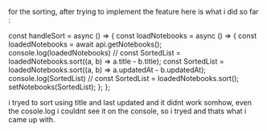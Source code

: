 for the sorting, after trying to implement the feature here is what i did so far :   


const handleSort = async () => {
    const loadNotebooks = async () => {
      const loadedNotebooks = await api.getNotebooks();
      console.log(loadedNotebooks)
      // const SortedList = loadedNotebooks.sort((a, b) => a.title - b.title);
      const SortedList = loadedNotebooks.sort((a, b) => a.updatedAt - b.updatedAt);
      console.log(SortedList)
      // const SortedList = loadedNotebooks.sort();
      setNotebooks(SortedList);
    };
  };

  i tryed to sort using title and last updated and it didnt work somhow, even the cosole.log i couldnt see it on the console, so i tryed and thats what i came up with.